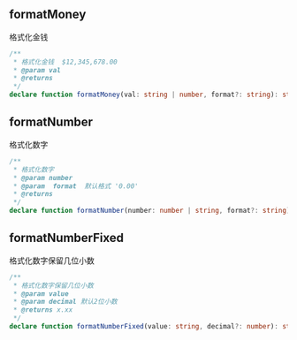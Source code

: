 ## formatMoney

格式化金钱

```ts
/**
 * 格式化金钱  $12,345,678.00
 * @param val
 * @returns
 */
declare function formatMoney(val: string | number, format?: string): string
```

## formatNumber

格式化数字

```ts
/**
 * 格式化数字
 * @param number
 * @param  format  默认格式 '0.00'
 * @returns
 */
declare function formatNumber(number: number | string, format?: string): string
```

## formatNumberFixed

格式化数字保留几位小数

```ts
/**
 * 格式化数字保留几位小数
 * @param value
 * @param decimal 默认2位小数
 * @returns x.xx
 */
declare function formatNumberFixed(value: string, decimal?: number): string
```
